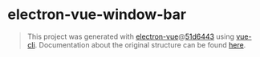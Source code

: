 # electron-vue-window-bar
> This project was generated with [electron-vue](https://github.com/SimulatedGREG/electron-vue)@[51d6443](https://github.com/SimulatedGREG/electron-vue/tree/51d64431a324ba812b94e48cd05ddb12f4e58675) using [vue-cli](https://github.com/vuejs/vue-cli). Documentation about the original structure can be found [here](https://simulatedgreg.gitbooks.io/electron-vue/content/index.html).

